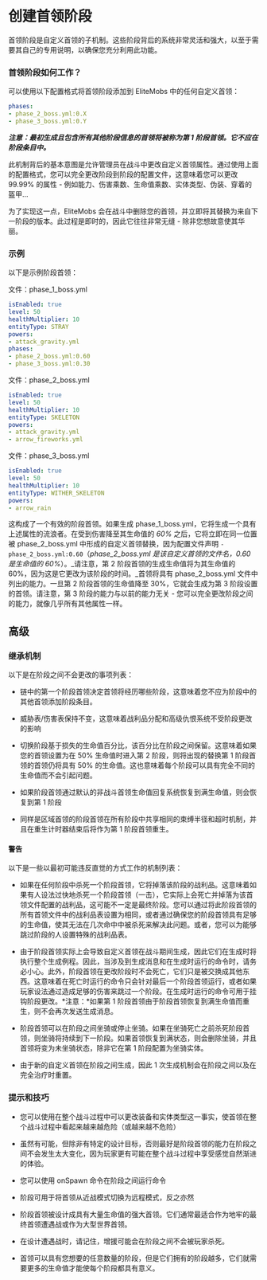 # 创建首领阶段

首领阶段是自定义首领的子机制。这些阶段背后的系统非常灵活和强大，以至于需要其自己的专用说明，以确保您充分利用此功能。

### 首领阶段如何工作？

可以使用以下配置格式将首领阶段添加到 EliteMobs 中的任何自定义首领：

```yaml
phases:
- phase_2_boss.yml:0.X
- phase_3_boss.yml:0.Y
```

_**注意：最初生成且包含所有其他阶段信息的首领将被称为第 1 阶段首领。它不应在阶段条目中。**_

此机制背后的基本意图是允许管理员在战斗中更改自定义首领属性。通过使用上面的配置格式，您可以完全更改阶段到阶段的配置文件，这意味着您可以更改 99.99% 的属性 - 例如能力、伤害乘数、生命值乘数、实体类型、伪装、穿着的盔甲...

为了实现这一点，EliteMobs 会在战斗中删除您的首领，并立即将其替换为来自下一阶段的版本。此过程是即时的，因此它往往非常无缝 - 除非您想故意使其华丽。

### 示例

以下是示例阶段首领：

文件：phase_1_boss.yml

```yaml
isEnabled: true
level: 50
healthMultiplier: 10
entityType: STRAY
powers:
- attack_gravity.yml
phases:
- phase_2_boss.yml:0.60
- phase_3_boss.yml:0.30
```

文件：phase_2_boss.yml

```yaml
isEnabled: true
level: 50
healthMultiplier: 10
entityType: SKELETON
powers:
- attack_gravity.yml
- arrow_fireworks.yml
```

文件：phase_3_boss.yml

```yaml
isEnabled: true
level: 50
healthMultiplier: 10
entityType: WITHER_SKELETON
powers:
- arrow_rain
```

这构成了一个有效的阶段首领。如果生成 phase_1_boss.yml，它将生成一个具有上述属性的流浪者。在受到伤害降至其生命值的 _60%_ 之后，它将立即在同一位置被 phase_2_boss.yml 中形成的自定义首领替换，因为配置文件声明 `- phase_2_boss.yml:0.60`（_phase_2_boss.yml 是该自定义首领的文件名，0.60 是生命值的 60%_）。_请注意，第 2 阶段首领的生成生命值将为其生命值的 60%，因为这是它更改为该阶段的时间。_首领将具有 phase_2_boss.yml 文件中列出的能力。一旦第 2 阶段首领的生命值降至 30%，它就会生成为第 3 阶段设置的首领。请注意，第 3 阶段的能力与以前的能力无关 - 您可以完全更改阶段之间的能力，就像几乎所有其他属性一样。

## 高级

### 继承机制

以下是在阶段之间不会更改的事项列表：

- 链中的第一个阶段首领决定首领将经历哪些阶段，这意味着您不应为阶段中的其他首领添加阶段条目。

- 威胁表/伤害表保持不变，这意味着战利品分配和高级仇恨系统不受阶段更改的影响

- 切换阶段基于损失的生命值百分比，该百分比在阶段之间保留。这意味着如果您的首领设置为在 50% 生命值时进入第 2 阶段，则将出现的替换第 1 阶段首领的首领仍将具有 50% 的生命值。这也意味着每个阶段可以具有完全不同的生命值而不会引起问题。

- 如果阶段首领通过默认的非战斗首领生命值回复系统恢复到满生命值，则会恢复到第 1 阶段

- 同样是区域首领的阶段首领在所有阶段中共享相同的束缚半径和超时机制，并且在重生计时器结束后将作为第 1 阶段首领重生。

#### 警告

以下是一些以最初可能违反直觉的方式工作的机制列表：

- 如果在任何阶段中杀死一个阶段首领，它将掉落该阶段的战利品。这意味着如果有人设法过快地杀死一个阶段首领（一击），它实际上会死亡并掉落为该首领文件配置的战利品，这可能不一定是最终阶段。您可以通过将此阶段首领的所有首领文件中的战利品表设置为相同，或者通过确保您的阶段首领具有足够的生命值，使其无法在几次命中中被杀死来解决此问题。或者，您可以为能够跳过阶段的人设置特殊的战利品表。

- 由于阶段首领实际上会导致自定义首领在战斗期间生成，因此它们在生成时将执行整个生成例程。因此，当涉及到生成消息和在生成时运行的命令时，请务必小心。此外，阶段首领在更改阶段时不会死亡，它们只是被交换成其他东西。这意味着在死亡时运行的命令只会针对最后一个阶段首领运行，或者如果玩家设法通过造成足够的伤害来跳过一个阶段。在生成时运行的命令可用于挂钩阶段更改。\*注意：\*如果第 1 阶段首领由于阶段首领恢复到满生命值而重生，则不会再次发送生成消息。

- 阶段首领可以在阶段之间坐骑或停止坐骑。如果在坐骑死亡之前杀死阶段首领，则坐骑将持续到下一阶段。如果首领恢复到满状态，则会删除坐骑，并且首领将变为未坐骑状态，除非它在第 1 阶段配置为坐骑实体。

- 由于新的自定义首领在阶段之间生成，因此 1 次生成机制会在阶段之间以及在完全治疗时重置。

### 提示和技巧

- 您可以使用在整个战斗过程中可以更改装备和实体类型这一事实，使首领在整个战斗过程中看起来越来越危险（或越来越不危险）

- 虽然有可能，但除非有特定的设计目标，否则最好是阶段首领的能力在阶段之间不会发生太大变化，因为玩家更有可能在整个战斗过程中享受感觉自然渐进的体验。

- 您可以使用 onSpawn 命令在阶段之间运行命令

- 阶段可用于将首领从近战模式切换为远程模式，反之亦然

- 阶段首领被设计成具有大量生命值的强大首领。它们通常最适合作为地牢的最终首领遭遇战或作为大型世界首领。

- 在设计遭遇战时，请记住，增援可能会在阶段之间不会被玩家杀死。

- 首领可以具有您想要的任意数量的阶段，但是它们拥有的阶段越多，它们就需要更多的生命值才能使每个阶段都具有意义。
